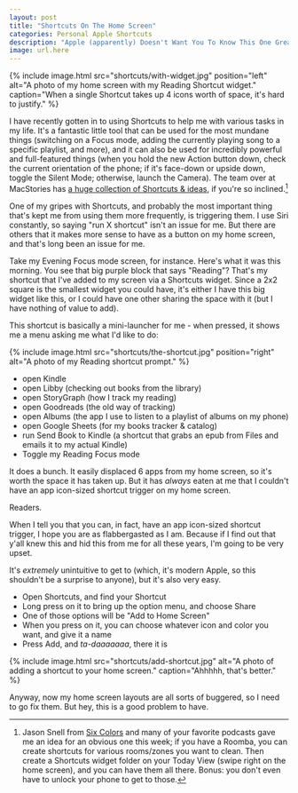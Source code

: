 ```yaml
---
layout: post
title: "Shortcuts On The Home Screen"
categories: Personal Apple Shortcuts
description: "Apple (apparently) Doesn't Want You To Know This One Great Tip!"
image: url.here
---
```


{% include image.html
  src="shortcuts/with-widget.jpg"
  position="left"
  alt="A photo of my home screen with my Reading Shortcut widget."
  caption="When a single Shortcut takes up 4 icons worth of space, it's hard to justify."
%}

I have recently gotten in to using Shortcuts to help me with various tasks in my life. It's a fantastic little tool that can be used for the most mundane things (switching on a Focus mode, adding the currently playing song to a specific playlist, and more), and it can also be used for incredibly powerful and full-featured things (when you hold the new Action button down, check the current orientation of the phone; if it's face-down or upside down, toggle the Silent Mode; otherwise, launch the Camera). The team over at MacStories has [a huge collection of Shortcuts & ideas](https://www.macstories.net/shortcuts/), if you're so inclined.[^1]

[^1]: Jason Snell from [Six Colors](https://sixcolors.com) and many of your favorite podcasts gave me an idea for an obvious one this week; if you have a Roomba, you can create shortcuts for various rooms/zones you want to clean. Then create a Shortcuts widget folder on your Today View (swipe right on the home screen), and you can have them all there. Bonus: you don't even have to unlock your phone to get to those.

One of my gripes with Shortcuts, and probably the most important thing that's kept me from using them more frequently, is triggering them. I use Siri constantly, so saying "run X shortcut" isn't an issue for me. But there are others that it makes more sense to have as a button on my home screen, and that's long been an issue for me.

Take my Evening Focus mode screen, for instance. Here's what it was this morning. You see that big purple block that says "Reading"? That's my shortcut that I've added to my screen via a Shortcuts widget. Since a 2x2 square is the smallest widget you could have, it's either I have this big widget like this, or I could have one other sharing the space with it (but I have nothing of value to add).

This shortcut is basically a mini-launcher for me - when pressed, it shows me a menu asking me what I'd like to do:

{% include image.html
  src="shortcuts/the-shortcut.jpg"
  position="right"
  alt="A photo of my Reading shortcut prompt."
%}

- open Kindle
- open Libby (checking out books from the library)
- open StoryGraph (how I track my reading)
- open Goodreads (the old way of tracking)
- open Albums (the app I use to listen to a playlist of albums on my phone)
- open Google Sheets (for my books tracker & catalog)
- run Send Book to Kindle (a shortcut that grabs an epub from Files and emails it to my actual Kindle)
- Toggle my Reading Focus mode

It does a bunch. It easily displaced 6 apps from my home screen, so it's worth the space it has taken up. But it has *always* eaten at me that I couldn't have an app icon-sized shortcut trigger on my home screen.

Readers.

When I tell you that you can, in fact, have an app icon-sized shortcut trigger, I hope you are as flabbergasted as I am. Because if I find out that y'all knew this and hid this from me for all these years, I'm going to be very upset.

It's *extremely* unintuitive to get to (which, it's modern Apple, so this shouldn't be a surprise to anyone), but it's also very easy.



- Open Shortcuts, and find your Shortcut
- Long press on it to bring up the option menu, and choose Share
- One of those options will be "Add to Home Screen"
- When you press on it, you can choose whatever icon and color you want, and give it a name
- Press Add, and *ta-daaaaaaa*, there it is

{% include image.html
  src="shortcuts/add-shortcut.jpg"
  alt="A photo of adding a shortcut to your home screen."
  caption="Ahhhhh, that's better."
%}

Anyway, now my home screen layouts are all sorts of buggered, so I need to go fix them. But hey, this is a good problem to have.
